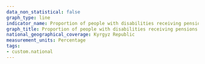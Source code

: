 ```yaml
---
data_non_statistical: false
graph_type: line
indicator_name: Proportion of people with disabilities receiving pensions Monthly Social Allowance to total population
graph_title: Proportion of people with disabilities receiving pensions Monthly Social Allowance to total population
national_geographical_coverage: Kyrgyz Republic
measurement_units: Percentage
tags:
- custom.national
---
```

